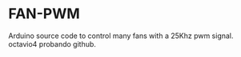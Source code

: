 # FAN-PWM
Arduino source code to control many fans with a 25Khz pwm signal.
octavio4  probando github.
